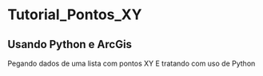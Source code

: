 # Tutorial_Pontos_XY
## Usando Python e ArcGis

Pegando dados de uma lista com pontos XY
E tratando com uso de Python 
